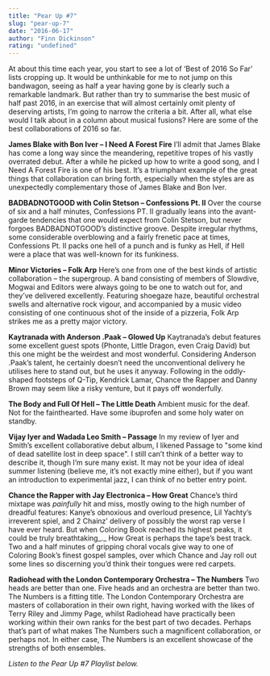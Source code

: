 ```yaml
---
title: "Pear Up #7"
slug: "pear-up-7"
date: "2016-06-17"
author: "Finn Dickinson"
rating: "undefined"
---
```


At about this time each year, you start to see a lot of ‘Best of 2016 So Far’ lists cropping up. It would be unthinkable for me to not jump on this bandwagon, seeing as half a year having gone by is clearly such a remarkable landmark. But rather than try to summarise the best music of half past 2016, in an exercise that will almost certainly omit plenty of deserving artists, I’m going to narrow the criteria a bit. After all, what else would I talk about in a column about musical fusions? Here are some of the best collaborations of 2016 so far.

**James Blake with Bon Iver – I Need A Forest Fire** I’ll admit that James Blake has come a long way since the meandering, repetitive tropes of his vastly overrated debut. After a while he picked up how to write a good song, and I Need A Forest Fire is one of his best. It’s a triumphant example of the great things that collaboration can bring forth, especially when the styles are as unexpectedly complementary those of James Blake and Bon Iver.

**BADBADNOTGOOD with Colin Stetson – Confessions Pt. II** Over the course of six and a half minutes, Confessions PT. II gradually leans into the avant-garde tendencies that one would expect from Colin Stetson, but never forgoes BADBADNOTGOOD’s distinctive groove. Despite irregular rhythms, some considerable overblowing and a fairly frenetic pace at times, Confessions Pt. II packs one hell of a punch and is funky as Hell, if Hell were a place that was well-known for its funkiness.

**Minor Victories – Folk Arp** Here’s one from one of the best kinds of artistic collaboration – the supergroup. A band consisting of members of Slowdive, Mogwai and Editors were always going to be one to watch out for, and they’ve delivered excellently. Featuring shoegaze haze, beautiful orchestral swells and alternative rock vigour, and accompanied by a music video consisting of one continuous shot of the inside of a pizzeria, Folk Arp strikes me as a pretty major victory.

**Kaytranada with Anderson .Paak – Glowed Up** Kaytranada’s debut features some excellent guest spots (Phonte, Little Dragon, even Craig David) but this one might be the weirdest and most wonderful. Considering Anderson .Paak’s talent, he certainly doesn’t need the unconventional delivery he utilises here to stand out, but he uses it anyway. Following in the oddly-shaped footsteps of Q-Tip, Kendrick Lamar, Chance the Rapper and Danny Brown may seem like a risky venture, but it pays off wonderfully.

**The Body and Full Of Hell – The Little Death** Ambient music for the deaf. Not for the fainthearted. Have some ibuprofen and some holy water on standby.

**Vijay Iyer and Wadada Leo Smith – Passage** In my review of Iyer and Smith’s excellent collaborative debut album, I likened Passage to "some kind of dead satellite lost in deep space". I still can’t think of a better way to describe it, though I’m sure many exist. It may not be your idea of ideal summer listening (believe me, it’s not exactly mine either), but if you want an introduction to experimental jazz, I can think of no better entry point.

**Chance the Rapper with Jay Electronica – How Great** Chance’s third mixtape was _painfully_ hit and miss, mostly owing to the high number of dreadful features: Kanye’s obnoxious and overloud presence, Lil Yachty’s irreverent spiel, and 2 Chainz’ delivery of possibly the worst rap verse I have ever heard. But when Coloring Book reached its highest peaks, it could be truly breathtaking_._ How Great is perhaps the tape’s best track. Two and a half minutes of gripping choral vocals give way to one of Coloring Book’s finest gospel samples, over which Chance and Jay roll out some lines so discerning you’d think their tongues were red carpets.

**Radiohead with the London Contemporary Orchestra – The Numbers** Two heads are better than one. Five heads and an orchestra are better than two. The Numbers is a fitting title. The London Contemporary Orchestra are masters of collaboration in their own right, having worked with the likes of Terry Riley and Jimmy Page, whilst Radiohead have practically been working within their own ranks for the best part of two decades. Perhaps that’s part of what makes The Numbers such a magnificent collaboration, or perhaps not. In either case, The Numbers is an excellent showcase of the strengths of both ensembles.

_Listen to the Pear Up #7 Playlist below._
